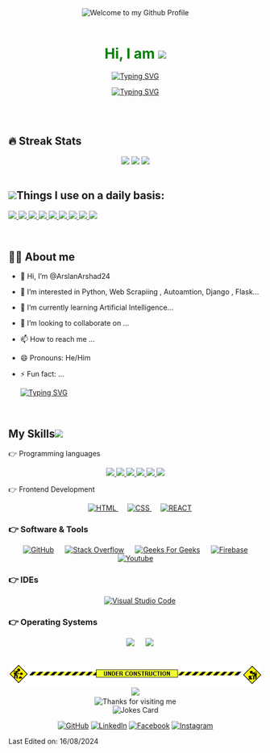 <!-- HTML -->

<div align="center">
  <img src="https://github.com/BrunnerLivio/brunnerlivio/blob/master/images/welcome.png?raw=true" style="max-width: 100%;" alt="Welcome to my Github Profile" />
  <br />
  <br />
</div>

<!--<div align="center">
<a href="https://github.com/BrunnerLivio/brunnerlivio/issues/62#issuecomment-new"><img src="images/developer.svg"></a> 
</div> -->

<h1 style='color: green;' align="center" >Hi, I am <img src="https://media.giphy.com/media/hvRJCLFzcasrR4ia7z/giphy.gif" width="35"></h1>
<p align="center">
<a href="https://git.io/typing-svg"><img src="https://readme-typing-svg.demolab.com?font=Caveat&size=30&duration=4000&pause=1000&color=F7E400&background=C4DEFF00&center=true&vCenter=true&width=434&height=51&lines=%F0%9F%8F%84%E2%80%8D%E2%99%82%EF%B8%8F+Artificial+Intelligence+STUDENT;%F0%9F%90%8D+PyThon+Developer;%F0%9F%91%B7+Django+Developer;%F0%9F%8D%AA+Web+Scrapper;%F0%9F%93%88+Data+Analyst;%F0%9F%A4%96+Python+AutomaTion" alt="Typing SVG" /></a>

</p>

<p align="center">
<a href="https://quotes-github-readme.vercel.app/api?type=horizontal&theme=dark"><img src="https://quotes-github-readme.vercel.app/api?type=horizontal&theme=dark" alt="Typing SVG" /></a>
</p>


<br style='color: green;'>

<br style='color: green;'>

## 🔥 Streak Stats
<p align="center">
  <img height="50%" width="auto" src ="https://github-readme-stats.vercel.app/api?username=arslanarshad24&show_icons=true&count_private=true&theme=algolia&hide_border=true&hide=issues,contribs&bg_color=00000000">
  <img height="50%" width="auto" src ="https://github-readme-stats.vercel.app/api/top-langs/?username=arslanarshad24&layout=compact&hide_border=true&theme=algolia&bg_color=00000000&langs_count=6&hide=jupyter%20notebook,tex,css,php&exclude_repo=Pacman-AI">
  <img src ="https://github-readme-streak-stats.herokuapp.com?user=arslanarshad24&theme=algolia&hide_border=true&background=FFFFFF00">
  <br>
  <br>
<!--   <a href="https://www.buymeacoffee.com/vinitshahdeo"> <img align="center" src="https://cdn.buymeacoffee.com/buttons/v2/default-orange.png" height="50" width="210" alt="aveek.saha" /></a> -->
</p>
<!-- <p align="center"> 
	<img src="https://komarev.com/ghpvc/?username=arslanarshad24&label=Profile%20views&color=0e75b6&style=plastic" alt="arslanarshad24" /> 
</p> -->

## <img src="https://media.giphy.com/media/iY8CRBdQXODJSCERIr/giphy.gif" width="30px">Things I use on a daily basis:
<p align="left">  
<a href="https://github.com/arslanarshad24/readme-components">
 <img  src="https://readme-components.vercel.app/api?component=logo&fill=black&logo=python&animation=spin&svgfill=15d8fe">  
 </a>
   <a href="https://github.com/arslanarshad24/readme-components">
<img  src="https://readme-components.vercel.app/api?component=logo&fill=black&logo=linkedin&svgfill=2d79c7">
</a>
  <a href="https://github.com/arslanarshad24/readme-components">
<img  src="https://readme-components.vercel.app/api?component=logo&fill=black&logo=jupyter&svgfill=8ed5fa">
 </a>
 <a href="https://github.com/arslanarshad24/readme-components">
 <img  src="https://readme-components.vercel.app/api?component=logo&fill=black&logo=kaggle&svgfill=659b60">
</a>
<a href="https://github.com/arslanarshad24/readme-components">
<img  src="https://readme-components.vercel.app/api?component=logo&fill=black&logo=visualstudio&svgfill=df5c43">  
</a>
<a href="https://github.com/arslanarshad24/readme-components">
<img  src="https://readme-components.vercel.app/api?component=logo&fill=black&logo=youtube&svgfill=cd6799">
</a>
<a href="https://github.com/arslanarshad24/readme-components">
<img  src="https://readme-components.vercel.app/api?component=logo&fill=black&logo=javascript&svgfill=f6df1c">
</a>
<a href="https://github.com/arslanarshad24/readme-components">
<img  src="https://readme-components.vercel.app/api?component=logo&fill=black&logo=CSS3&svgfill=028dd1">
</a>
<a href="https://github.com/arslanarshad24/readme-components">
<img  src="https://readme-components.vercel.app/api?component=logo&fill=black&logo=github">
</a>
</p>

<br style='color: green;'>

## :sassy_man:  About me
- 👋 Hi, I’m @ArslanArshad24
- 👀 I’m interested in Python, Web Scrapiing , Autoamtion, Django , Flask...
- 🌱 I’m currently learning Artificial Intelligence...
- 💞️ I’m looking to collaborate on ...
- 📫 How to reach me ...
- 😄 Pronouns: He/Him
- ⚡ Fun fact: ...

  <a href="https://git.io/typing-svg"><img src="https://readme-typing-svg.demolab.com?font=Playwrite+Polska&size=30&duration=4500&pause=1000&color=27CF57&background=00C6FF00&center=true&vCenter=true&multiline=true&repeat=false&width=1200&height=200&lines=%22Code+is+like+a+puzzle+that+needs+solving.+Each+problem+is+a+unique+;challenge+that+requires+creative+thinking++and++strategic+planning.+;++Enjoy+the+process+of+unraveling+complex+issues+and+transforming+them+;+into+elegant+solutions.+Your+journey+as+a+programmer+is+a+continuous;quest+for+problem-solving+excellence.%22" alt="Typing SVG" /></a>

<br style='color: green;'>


## My Skills![](unicorn.gif)

👉 Programming languages

<p align="center">
<a href="https://github.com/arslanarshad24/readme-components">
<img  src="https://readme-components.vercel.app/api?component=linearprogress&skill=HTML&value=80&design=candy&fill=ff69b4">
</a>
<a href="https://github.com/harish-sethuraman/readme-components">
<img  src="https://readme-components.vercel.app/api?component=linearprogress&skill=CSS&value=70&design=candy&fill=ff69b4">
</a>
<a href="https://github.com/harish-sethuraman/readme-components">
<img  src="https://readme-components.vercel.app/api?component=linearprogress&skill=JS&value=60&design=candy&fill=ff69b4">
</a>
<a href="https://github.com/harish-sethuraman/readme-components">
<img  src="https://readme-components.vercel.app/api?component=linearprogress&skill=Python&value=80&design=candy&fill=ff69b4">
</a>
<a href="https://github.com/harish-sethuraman/readme-components">
<img  src="https://readme-components.vercel.app/api?component=linearprogress&skill=Django&value=80&design=candy&fill=ff69b4">
</a>
<a href="https://github.com/harish-sethuraman/readme-components">
<img src="https://readme-components.vercel.app/api?component=linearprogress&skill=GIT&value=70&design=candy&fill=ff69b4">
</a>
</p>
👉 Frontend Development
<p align="center"> 
  &emsp; 
  <a href="https://www.w3.org/html/" target="_blank"> 
   <img alt="HTML" src="https://img.shields.io/badge/HTML5%20-%23E34F26.svg?style=plastic&logo=html5&logoColor=white">
  </a>   
  &emsp;
  <a href="https://www.w3schools.com/css/" target="_blank">
    <img alt="CSS" src="https://img.shields.io/badge/CSS%20-%231572B6.svg?style=plastic&logo=css3&logoColor=white">
  </a> 
  &emsp;
  <a href="https://www.w3schools.com/react/" target="_blank">
    <img alt="REACT" src="https://img.shields.io/badge/REACT%20-%231572B6.svg?style=plastic&logo=react&logoColor=white">
  </a> 
</p>

 ### 👉 Software & Tools
 
<p align="center">
  &emsp;
    <a href="#"><img alt="GitHub" src="https://img.shields.io/badge/github-%23181717.svg?style=plastic&logo=github&logoColor=white"></a>
  &emsp;
    <a href="#"><img alt="Stack Overflow" src="https://img.shields.io/badge/-Stack%20Overflow-FE7A16?style=plastic&logo=stack-overflow&logoColor=white"></a>
  &emsp;
    <a href="#"><img alt="Geeks For Geeks" src="https://img.shields.io/badge/geeksforgeeks-%230F9D58.svg?style=plastic&logo=geeksforgeeks&logoColor=white"></a>
  &emsp;
    <a href="#"><img alt="Firebase" src="https://img.shields.io/badge/Firebase-%230F9D58.svg?style=plastic&logo=firebase&logoColor=white"></a>
  &emsp;
    <a href="#"><img alt="Youtube" src="https://img.shields.io/badge/Firebase-%230F9D58.svg?style=plastic&logo=youtube&logoColor=white"></a>
</p>

 ### 👉 IDEs
 
<p align="center">
  &emsp;
    <a href="#"><img alt="Visual Studio Code" src="https://img.shields.io/badge/Visual%20Studio%20Code-0078d7.svg?style=plastic&logo=visual-studio-code&logoColor=white"></a>


 ### 👉 Operating Systems
 
<p align="center">
  &emsp;
    <a href="#"><img src="https://img.shields.io/badge/Linux-FCC624?style=plastic&logo=linux&logoColor=black"></a>
  &emsp;
    <a href="#"><img src="https://img.shields.io/badge/Windows-0078D6?style=plastic&logo=windows&logoColor=white"></a>  
</p>

<br/>


<div align="center">
	<a href="#"><img src="images/under-construction.gif"></a>
	<a href="#"><img src="https://github-readme-stats.vercel.app/api/wakatime?username=arslanarshad24"></a>
</div>

<div align="center">
<img height="120" alt="Thanks for visiting me" width="100%" src="https://raw.githubusercontent.com/BrunnerLivio/brunnerlivio/master/images/marquee.svg" />
<br />
	<img src="https://readme-jokes.vercel.app/api" alt="Jokes Card" />
</div>
<!-- <h1 style='color: green'; align="center" >Thank You for Visting My GitHub <img src="https://media.giphy.com/media/hvRJCLFzcasrR4ia7z/giphy.gif" width="35"></h1> -->
<p align="center">
	<a href="https://github.com/arslanarshad24"><img src="https://img.shields.io/badge/github-%23181717.svg?style=plastic&logo=github&logoColor=white" alt="GitHub"/></a> 
	<a href=" "><img src="https://img.shields.io/badge/linkedin-%230A66C2.svg?style=plastic&logo=linkedin&logoColor=white" alt="LinkedIn"/></a> 
	<a href=" "><img src="https://img.shields.io/badge/facebook-%231877F2.svg?style=plastic&logo=facebook&logoColor=white" alt="Facebook"/></a> 
	<a href=""><img src="https://img.shields.io/badge/instagram-%23E4405F.svg?style=plastic&logo=instagram&logoColor=white" alt="Instagram"/></a> 
</p>

<!-- ArslanArshad24/ArslanArshad24 is a ✨ special ✨ repository because its `README.md`  -->
Last Edited on: 16/08/2024
	
